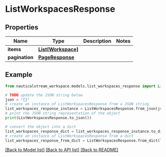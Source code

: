 # ListWorkspacesResponse


## Properties

Name | Type | Description | Notes
------------ | ------------- | ------------- | -------------
**items** | [**List[Workspace]**](Workspace.md) |  | 
**pagination** | [**PageResponse**](PageResponse.md) |  | 

## Example

```python
from nauticalstream_workspace.models.list_workspaces_response import ListWorkspacesResponse

# TODO update the JSON string below
json = "{}"
# create an instance of ListWorkspacesResponse from a JSON string
list_workspaces_response_instance = ListWorkspacesResponse.from_json(json)
# print the JSON string representation of the object
print(ListWorkspacesResponse.to_json())

# convert the object into a dict
list_workspaces_response_dict = list_workspaces_response_instance.to_dict()
# create an instance of ListWorkspacesResponse from a dict
list_workspaces_response_from_dict = ListWorkspacesResponse.from_dict(list_workspaces_response_dict)
```
[[Back to Model list]](../README.md#documentation-for-models) [[Back to API list]](../README.md#documentation-for-api-endpoints) [[Back to README]](../README.md)


